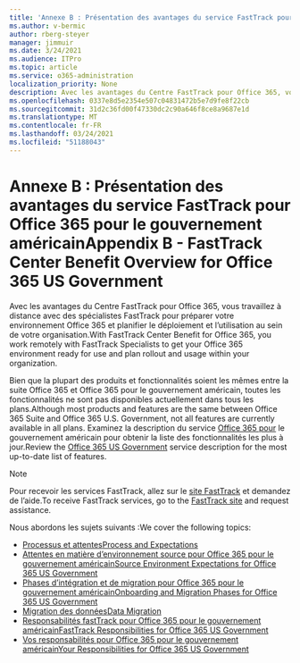 ```yaml
---
title: 'Annexe B : Présentation des avantages du service FastTrack pour Office 365 pour le gouvernement américain'
ms.author: v-bermic
author: rberg-steyer
manager: jimmuir
ms.date: 3/24/2021
ms.audience: ITPro
ms.topic: article
ms.service: o365-administration
localization_priority: None
description: Avec les avantages du Centre FastTrack pour Office 365, vous travaillez à distance avec des spécialistes FastTrack pour préparer votre environnement Office 365 et planifier le déploiement et l’utilisation au sein de votre organisation.
ms.openlocfilehash: 0337e8d5e2354e507c04831472b5e7d9fe8f22cb
ms.sourcegitcommit: 31d2c36fd00f47330dc2c90a646f8ce8a9687e1d
ms.translationtype: MT
ms.contentlocale: fr-FR
ms.lasthandoff: 03/24/2021
ms.locfileid: "51188043"
---
```

# <a name="appendix-b---fasttrack-center-benefit-overview-for-office-365-us-government"></a><span data-ttu-id="e832f-103">Annexe B : Présentation des avantages du service FastTrack pour Office 365 pour le gouvernement américain</span><span class="sxs-lookup"><span data-stu-id="e832f-103">Appendix B - FastTrack Center Benefit Overview for Office 365 US Government</span></span>

<span data-ttu-id="e832f-104">Avec les avantages du Centre FastTrack pour Office 365, vous travaillez à distance avec des spécialistes FastTrack pour préparer votre environnement Office 365 et planifier le déploiement et l’utilisation au sein de votre organisation.</span><span class="sxs-lookup"><span data-stu-id="e832f-104">With FastTrack Center Benefit for Office 365, you work remotely with FastTrack Specialists to get your Office 365 environment ready for use and plan rollout and usage within your organization.</span></span> 
  
<span data-ttu-id="e832f-105">Bien que la plupart des produits et fonctionnalités soient les mêmes entre la suite Office 365 et Office 365 pour le gouvernement américain, toutes les fonctionnalités ne sont pas disponibles actuellement dans tous les plans.</span><span class="sxs-lookup"><span data-stu-id="e832f-105">Although most products and features are the same between Office 365 Suite and Office 365 U.S. Government, not all features are currently available in all plans.</span></span> <span data-ttu-id="e832f-106">Examinez la description du service [Office 365 pour](https://aka.ms/aboutgovcloud) le gouvernement américain pour obtenir la liste des fonctionnalités les plus à jour.</span><span class="sxs-lookup"><span data-stu-id="e832f-106">Review the [Office 365 US Government](https://aka.ms/aboutgovcloud) service description for the most up-to-date list of features.</span></span>

> [!NOTE]
> <span data-ttu-id="e832f-107">Pour recevoir les services FastTrack, allez sur le [site FastTrack](https://go.microsoft.com/fwlink/?linkid=780698) et demandez de l’aide.</span><span class="sxs-lookup"><span data-stu-id="e832f-107">To receive FastTrack services, go to the [FastTrack site](https://go.microsoft.com/fwlink/?linkid=780698) and request assistance.</span></span>  

<span data-ttu-id="e832f-108">Nous abordons les sujets suivants :</span><span class="sxs-lookup"><span data-stu-id="e832f-108">We cover the following topics:</span></span>
- [<span data-ttu-id="e832f-109">Processus et attentes</span><span class="sxs-lookup"><span data-stu-id="e832f-109">Process and Expectations</span></span>](process-and-expectations.md) 
- [<span data-ttu-id="e832f-110">Attentes en matière d’environnement source pour Office 365 pour le gouvernement américain</span><span class="sxs-lookup"><span data-stu-id="e832f-110">Source Environment Expectations for Office 365 US Government</span></span>](US-Gov-appendix-source-environment-expectations.md)   
- [<span data-ttu-id="e832f-111">Phases d’intégration et de migration pour Office 365 pour le gouvernement américain</span><span class="sxs-lookup"><span data-stu-id="e832f-111">Onboarding and Migration Phases for Office 365 US Government</span></span>](US-Gov-appendix-onboarding-and-migration.md)
- [<span data-ttu-id="e832f-112">Migration des données</span><span class="sxs-lookup"><span data-stu-id="e832f-112">Data Migration</span></span>](data-migration.md)    
- [<span data-ttu-id="e832f-113">Responsabilités fastTrack pour Office 365 pour le gouvernement américain</span><span class="sxs-lookup"><span data-stu-id="e832f-113">FastTrack Responsibilities for Office 365 US Government</span></span>](US-Gov-appendix-fasttrack-responsibilities.md)   
- [<span data-ttu-id="e832f-114">Vos responsabilités pour Office 365 pour le gouvernement américain</span><span class="sxs-lookup"><span data-stu-id="e832f-114">Your Responsibilities for Office 365 US Government</span></span>](US-Gov-appendix-your-responsibilities.md)    

